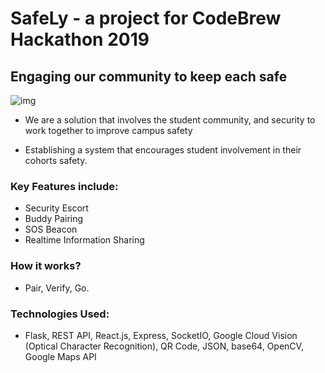 <h1>SafeLy - a project for CodeBrew Hackathon 2019</h1> 

<h2>Engaging our community  to keep each safe</h2>



![img](https://lh4.googleusercontent.com/PVHDiis2d8V_lYoRM5BxnzSWYNIKI8AEkStkECNjjNlkeNkxOujRbnKaiPjQr2waeru1SpzgkuluQRSFoWaMqA28-JKMAmGLMD7SYiCj8d2P-HGfPgROwNBKWFudhxy6gCA2ju487L0)



- We are a solution that involves the student community, and security to work together to improve campus safety

- Establishing a system that encourages student involvement in their cohorts safety.

### Key Features include:

- Security Escort
- Buddy Pairing
- SOS Beacon
- Realtime Information Sharing

### How it works?

- Pair, Verify, Go.

### Technologies Used:

- Flask, REST API, React.js, Express, SocketIO, Google Cloud Vision (Optical Character Recognition), QR Code, JSON, base64, OpenCV, Google Maps API

